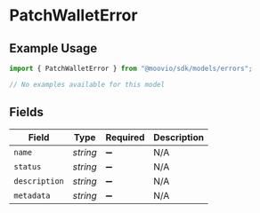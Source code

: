 # PatchWalletError

## Example Usage

```typescript
import { PatchWalletError } from "@moovio/sdk/models/errors";

// No examples available for this model
```

## Fields

| Field              | Type               | Required           | Description        |
| ------------------ | ------------------ | ------------------ | ------------------ |
| `name`             | *string*           | :heavy_minus_sign: | N/A                |
| `status`           | *string*           | :heavy_minus_sign: | N/A                |
| `description`      | *string*           | :heavy_minus_sign: | N/A                |
| `metadata`         | *string*           | :heavy_minus_sign: | N/A                |
